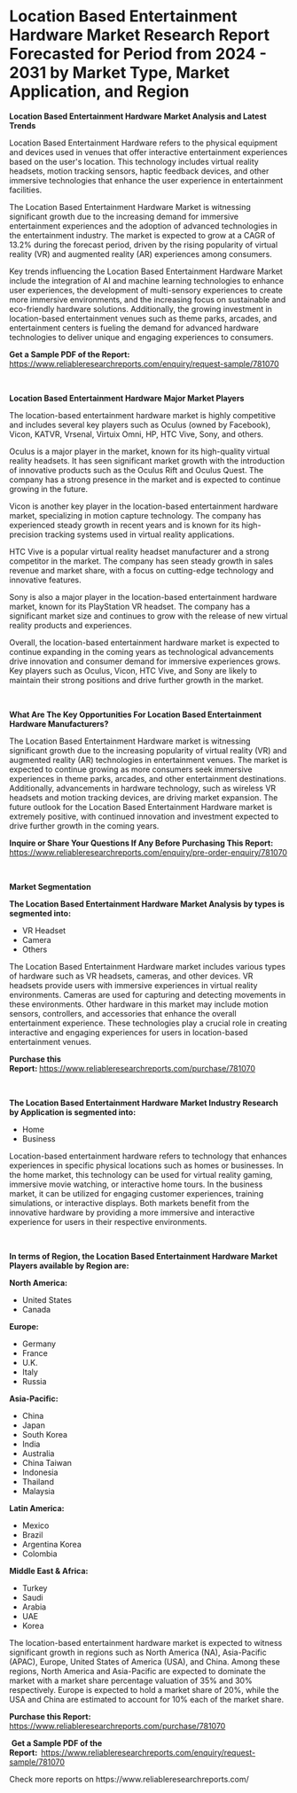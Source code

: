 <p><h1>Location Based Entertainment Hardware Market Research Report Forecasted for Period from 2024 -  2031 by Market Type, Market Application, and Region</h1></p><p><strong>Location Based Entertainment Hardware Market Analysis and Latest Trends</strong></p>
<p><p>Location Based Entertainment Hardware refers to the physical equipment and devices used in venues that offer interactive entertainment experiences based on the user's location. This technology includes virtual reality headsets, motion tracking sensors, haptic feedback devices, and other immersive technologies that enhance the user experience in entertainment facilities.</p><p>The Location Based Entertainment Hardware Market is witnessing significant growth due to the increasing demand for immersive entertainment experiences and the adoption of advanced technologies in the entertainment industry. The market is expected to grow at a CAGR of 13.2% during the forecast period, driven by the rising popularity of virtual reality (VR) and augmented reality (AR) experiences among consumers.</p><p>Key trends influencing the Location Based Entertainment Hardware Market include the integration of AI and machine learning technologies to enhance user experiences, the development of multi-sensory experiences to create more immersive environments, and the increasing focus on sustainable and eco-friendly hardware solutions. Additionally, the growing investment in location-based entertainment venues such as theme parks, arcades, and entertainment centers is fueling the demand for advanced hardware technologies to deliver unique and engaging experiences to consumers.</p></p>
<p><strong>Get a Sample PDF of the Report:&nbsp;</strong> <a href="https://www.reliableresearchreports.com/enquiry/request-sample/781070">https://www.reliableresearchreports.com/enquiry/request-sample/781070</a></p>
<p>&nbsp;</p>
<p><strong>Location Based Entertainment Hardware Major Market Players</strong></p>
<p><p>The location-based entertainment hardware market is highly competitive and includes several key players such as Oculus (owned by Facebook), Vicon, KATVR, Vrsenal, Virtuix Omni, HP, HTC Vive, Sony, and others. </p><p>Oculus is a major player in the market, known for its high-quality virtual reality headsets. It has seen significant market growth with the introduction of innovative products such as the Oculus Rift and Oculus Quest. The company has a strong presence in the market and is expected to continue growing in the future.</p><p>Vicon is another key player in the location-based entertainment hardware market, specializing in motion capture technology. The company has experienced steady growth in recent years and is known for its high-precision tracking systems used in virtual reality applications.</p><p>HTC Vive is a popular virtual reality headset manufacturer and a strong competitor in the market. The company has seen steady growth in sales revenue and market share, with a focus on cutting-edge technology and innovative features.</p><p>Sony is also a major player in the location-based entertainment hardware market, known for its PlayStation VR headset. The company has a significant market size and continues to grow with the release of new virtual reality products and experiences.</p><p>Overall, the location-based entertainment hardware market is expected to continue expanding in the coming years as technological advancements drive innovation and consumer demand for immersive experiences grows. Key players such as Oculus, Vicon, HTC Vive, and Sony are likely to maintain their strong positions and drive further growth in the market.</p></p>
<p>&nbsp;</p>
<p><strong>What Are The Key Opportunities For Location Based Entertainment Hardware Manufacturers?</strong></p>
<p><p>The Location Based Entertainment Hardware market is witnessing significant growth due to the increasing popularity of virtual reality (VR) and augmented reality (AR) technologies in entertainment venues. The market is expected to continue growing as more consumers seek immersive experiences in theme parks, arcades, and other entertainment destinations. Additionally, advancements in hardware technology, such as wireless VR headsets and motion tracking devices, are driving market expansion. The future outlook for the Location Based Entertainment Hardware market is extremely positive, with continued innovation and investment expected to drive further growth in the coming years.</p></p>
<p><strong>Inquire or Share Your Questions If Any Before Purchasing This Report:</strong> <a href="https://www.reliableresearchreports.com/enquiry/pre-order-enquiry/781070">https://www.reliableresearchreports.com/enquiry/pre-order-enquiry/781070</a></p>
<p>&nbsp;</p>
<p><strong>Market Segmentation</strong></p>
<p><strong>The Location Based Entertainment Hardware Market Analysis by types is segmented into:</strong></p>
<p><ul><li>VR Headset</li><li>Camera</li><li>Others</li></ul></p>
<p><p>The Location Based Entertainment Hardware market includes various types of hardware such as VR headsets, cameras, and other devices. VR headsets provide users with immersive experiences in virtual reality environments. Cameras are used for capturing and detecting movements in these environments. Other hardware in this market may include motion sensors, controllers, and accessories that enhance the overall entertainment experience. These technologies play a crucial role in creating interactive and engaging experiences for users in location-based entertainment venues.</p></p>
<p><strong>Purchase this Report:&nbsp;</strong><a href="https://www.reliableresearchreports.com/purchase/781070">https://www.reliableresearchreports.com/purchase/781070</a></p>
<p>&nbsp;</p>
<p><strong>The Location Based Entertainment Hardware Market Industry Research by Application is segmented into:</strong></p>
<p><ul><li>Home</li><li>Business</li></ul></p>
<p><p>Location-based entertainment hardware refers to technology that enhances experiences in specific physical locations such as homes or businesses. In the home market, this technology can be used for virtual reality gaming, immersive movie watching, or interactive home tours. In the business market, it can be utilized for engaging customer experiences, training simulations, or interactive displays. Both markets benefit from the innovative hardware by providing a more immersive and interactive experience for users in their respective environments.</p></p>
<p>&nbsp;</p>
<p><strong>In terms of Region, the Location Based Entertainment Hardware Market Players available by Region are:</strong></p>
<p>
    <p> <strong> North America: </strong>
        <ul>
            <li>United States</li>
            <li>Canada</li>
        </ul>
        </p> 
    <p> <strong> Europe: </strong>
        <ul>
            <li>Germany</li>
            <li>France</li>
            <li>U.K.</li>
            <li>Italy</li>
            <li>Russia</li>
        </ul>
        </p> 
    <p> <strong> Asia-Pacific: </strong>
        <ul>
            <li>China</li>
            <li>Japan</li>
            <li>South Korea</li>
            <li>India</li>
            <li>Australia</li>
            <li>China Taiwan</li>
            <li>Indonesia</li>
            <li>Thailand</li>
            <li>Malaysia</li>
        </ul>
        </p> 
    <p> <strong> Latin America: </strong>
        <ul>
            <li>Mexico</li>
            <li>Brazil</li>
            <li>Argentina Korea</li>
            <li>Colombia</li>
        </ul>
        </p> 
    <p> <strong> Middle East & Africa: </strong>
        <ul>
            <li>Turkey</li>
            <li>Saudi</li>
            <li>Arabia</li>
            <li>UAE</li>
            <li>Korea</li>
        </ul>
    </p>
    </p>
<p><p>The location-based entertainment hardware market is expected to witness significant growth in regions such as North America (NA), Asia-Pacific (APAC), Europe, United States of America (USA), and China. Among these regions, North America and Asia-Pacific are expected to dominate the market with a market share percentage valuation of 35% and 30% respectively. Europe is expected to hold a market share of 20%, while the USA and China are estimated to account for 10% each of the market share.</p></p>
<p><strong>Purchase this Report: </strong><a href="https://www.reliableresearchreports.com/purchase/781070">https://www.reliableresearchreports.com/purchase/781070</a></p>
<p>&nbsp;<strong>Get a Sample PDF of the Report:&nbsp;&nbsp;</strong><a href="https://www.reliableresearchreports.com/enquiry/request-sample/781070">https://www.reliableresearchreports.com/enquiry/request-sample/781070</a></p>
<p><strong></strong></p>
<p>Check more reports on https://www.reliableresearchreports.com/</p>
